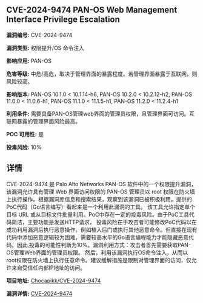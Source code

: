 ## CVE-2024-9474 PAN-OS Web Management Interface Privilege Escalation

**漏洞编号:** CVE-2024-9474

**漏洞类型:** 权限提升/OS 命令注入

**影响应用:** PAN-OS

**危害等级:** 中危/高危，取决于管理界面的暴露程度。若管理界面暴露于互联网，则风险较高。

**影响版本:** PAN-OS 10.1.0 < 10.1.14-h6, PAN-OS 10.2.0 < 10.2.12-h2, PAN-OS 11.0.0 < 11.0.6-h1, PAN-OS 11.1.0 < 11.1.5-h1, PAN-OS 11.2.0 < 11.2.4-h1

**利用条件:** 需要具备PAN-OS管理web界面的管理员权限，且管理界面可访问。互联网暴露的管理界面风险最高。

**POC 可用性:** 是

**投毒风险:** 10%

## 详情

CVE-2024-9474 是 Palo Alto Networks PAN-OS 软件中的一个权限提升漏洞，该漏洞允许具有管理 Web 界面访问权限的 PAN-OS 管理员以 root 权限在防火墙上执行操作。根据漏洞库信息和搜索结果，观察到该漏洞已被积极利用。提供的PoC代码（Go语言编写）看起来是一个利用此漏洞的工具。 该工具允许指定单个目标 URL 或从目标文件批量利用。PoC中存在一定的投毒风险。由于PoC工具代码简洁，主要功能是发送HTTP请求， 投毒风险在于攻击者可能修改PoC代码以在成功利用漏洞后执行恶意操作，例如植入后门或执行其他恶意命令。但直接在现有代码中添加恶意逻辑较为困难，需要较高水平的Go语言编程能力才能隐藏恶意代码。因此,投毒的可能性判断为10%。漏洞利用方式：攻击者首先需要获取PAN-OS管理Web界面的管理员权限。 然后，利用该漏洞执行OS命令注入，从而以root权限在防火墙上执行任意命令。建议缓解措施是限制对管理界面的访问，仅允许来自受信任内部IP地址的访问。

**项目地址:** [Chocapikk/CVE-2024-9474](https://github.com/Chocapikk/CVE-2024-9474)

**漏洞详情:** [CVE-2024-9474](https://nvd.nist.gov/vuln/detail/CVE-2024-9474)